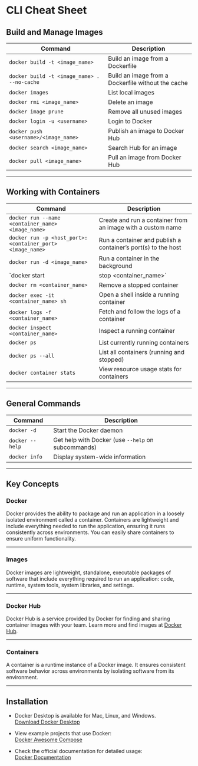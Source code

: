 # CLI Cheat Sheet

## Build and Manage Images

| Command                                         | Description                                                   |
|------------------------------------------------|---------------------------------------------------------------|
| `docker build -t <image_name>`                 | Build an image from a Dockerfile                              |
| `docker build -t <image_name> . --no-cache`    | Build an image from a Dockerfile without the cache            |
| `docker images`                                | List local images                                             |
| `docker rmi <image_name>`                      | Delete an image                                               |
| `docker image prune`                           | Remove all unused images                                      |
| `docker login -u <username>`                  | Login to Docker                                               |
| `docker push <username>/<image_name>`          | Publish an image to Docker Hub                                |
| `docker search <image_name>`                   | Search Hub for an image                                       |
| `docker pull <image_name>`                     | Pull an image from Docker Hub                                 |

---

## Working with Containers

| Command                                         | Description                                                   |
|------------------------------------------------|---------------------------------------------------------------|
| `docker run --name <container_name> <image_name>` | Create and run a container from an image with a custom name   |
| `docker run -p <host_port>:<container_port> <image_name>` | Run a container and publish a container’s port(s) to the host |
| `docker run -d <image_name>`                   | Run a container in the background                            |
| `docker start|stop <container_name>`           | Start or stop an existing container                          |
| `docker rm <container_name>`                   | Remove a stopped container                                   |
| `docker exec -it <container_name> sh`          | Open a shell inside a running container                      |
| `docker logs -f <container_name>`              | Fetch and follow the logs of a container                     |
| `docker inspect <container_name>`             | Inspect a running container                                  |
| `docker ps`                                    | List currently running containers                            |
| `docker ps --all`                              | List all containers (running and stopped)                   |
| `docker container stats`                       | View resource usage stats for containers                     |

---

## General Commands

| Command                                         | Description                                                   |
|------------------------------------------------|---------------------------------------------------------------|
| `docker -d`                                    | Start the Docker daemon                                       |
| `docker --help`                                | Get help with Docker (use `--help` on subcommands)            |
| `docker info`                                  | Display system-wide information                              |

---

## Key Concepts

### **Docker**
Docker provides the ability to package and run an application in a loosely isolated environment called a container. Containers are lightweight and include everything needed to run the application, ensuring it runs consistently across environments. You can easily share containers to ensure uniform functionality.

---

### **Images**
Docker images are lightweight, standalone, executable packages of software that include everything required to run an application: code, runtime, system tools, system libraries, and settings.

---

### **Docker Hub**
Docker Hub is a service provided by Docker for finding and sharing container images with your team. Learn more and find images at [Docker Hub](https://hub.docker.com).

---

### **Containers**
A container is a runtime instance of a Docker image. It ensures consistent software behavior across environments by isolating software from its environment.

---

## Installation

- Docker Desktop is available for Mac, Linux, and Windows.  
  [Download Docker Desktop](https://docs.docker.com/desktop)

- View example projects that use Docker:  
  [Docker Awesome Compose](https://github.com/docker/awesome-compose)

- Check the official documentation for detailed usage:  
  [Docker Documentation](https://docs.docker.com)
